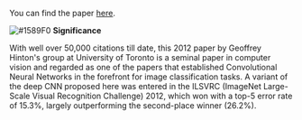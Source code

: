 You can find the paper [here](https://papers.nips.cc/paper/4824-imagenet-classification-with-deep-convolutional-neural-networks.pdf).

![#1589F0](https://placehold.it/15/1589F0/000000?text=+) **Significance**

With well over 50,000 citations till date, this 2012 paper by Geoffrey Hinton's group at University of Toronto is a seminal paper in computer vision and regarded as one of the papers that established Convolutional Neural Networks in the forefront for image classification tasks. A variant of the deep CNN proposed here was entered in the ILSVRC (ImageNet Large-Scale Visual Recognition Challenge) 2012, which won with a top-5 error rate of 15.3%, largely outperforming the second-place winner (26.2%).
